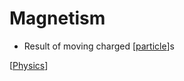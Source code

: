 # Magnetism

- Result of moving charged [[particle]]s

[[Physics]]

[//begin]: # "Autogenerated link references for markdown compatibility"
[particle]: particle "Particle"
[Physics]: physics "Physics"
[//end]: # "Autogenerated link references"